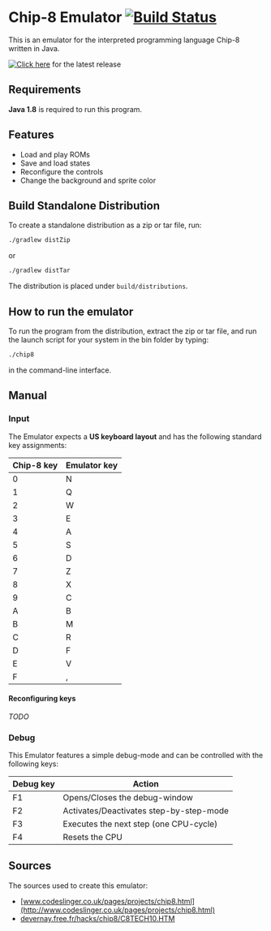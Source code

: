 # Chip-8 Emulator [![Build Status](https://travis-ci.org/nihas101/java-chip-8-emulator.svg?branch=master)](https://travis-ci.org/nihas101/java-chip-8-emulator)

This is an emulator for the interpreted programming language Chip-8 written in Java.

[![Click here]()](https://github.com/nihas101/java-chip-8-emulator/releases/latest)  for the latest release

## Requirements
**Java 1.8** is required to run this program.

## Features

- Load and play ROMs
- Save and load states
- Reconfigure the controls
- Change the background and sprite color

## Build Standalone Distribution

To create a standalone distribution as a zip or tar file, run:

```sh
./gradlew distZip
```
or
```sh
./gradlew distTar
```

The distribution is placed under `build/distributions`.

## How to run the emulator

To run the program from the distribution, extract the zip or tar file, and run the launch script for your system in the bin folder by typing:
```sh
./chip8
```
in the command-line interface.

## Manual

### Input
The Emulator expects a **US keyboard layout** and has the following standard key assignments:

| Chip-8 key    | Emulator key   |
| ------------- | -------------  |
| 0             | N              |
| 1             | Q              |
| 2             | W              |
| 3             | E              |
| 4             | A              |
| 5             | S              |
| 6             | D              |
| 7             | Z              |
| 8             | X              |
| 9             | C              |
| A             | B              |
| B             | M              |
| C             | R              |
| D             | F              |
| E             | V              |
| F             | ,              |

#### Reconfiguring keys

_TODO_

### Debug
This Emulator features a simple debug-mode and can be controlled with the following keys:

| Debug key      | Action                                     |
| -------------  | -----------------------------------------  |
| F1             | Opens/Closes the debug-window              |
| F2             | Activates/Deactivates step-by-step-mode    |
| F3             | Executes the next step (one CPU-cycle)     |
| F4             | Resets the CPU                             |

## Sources

The sources used to create this emulator:
* [www.codeslinger.co.uk/pages/projects/chip8.html](http://www.codeslinger.co.uk/pages/projects/chip8.html)
* [devernay.free.fr/hacks/chip8/C8TECH10.HTM](http://devernay.free.fr/hacks/chip8/C8TECH10.HTM)
